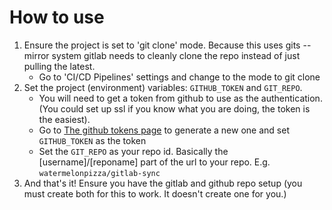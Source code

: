 # How to use
1. Ensure the project is set to 'git clone' mode. Because this uses gits --mirror system gitlab needs to cleanly clone the repo instead of just pulling the latest. 
    * Go to 'CI/CD Pipelines' settings and change to the mode to git clone
2. Set the project (environment) variables: `GITHUB_TOKEN` and `GIT_REPO`. 
    * You will need to get a token from github to use as the authentication. (You could set up ssl if you know what you are doing, the token is the easiest).
    * Go to [The github tokens page](https://github.com/settings/tokens) to generate a new one and set `GITHUB_TOKEN` as the token
    * Set the `GIT_REPO` as your repo id. Basically the [username]/[reponame] part of the url to your repo. E.g. `watermelonpizza/gitlab-sync`
3. And that's it! Ensure you have the gitlab and github repo setup (you must create both for this to work. It doesn't create one for you.)